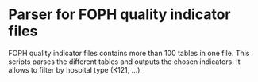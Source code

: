 # Parser for FOPH quality indicator files

FOPH quality indicator files contains more than 100 tables in one file. This scripts parses the different tables and outputs the chosen indicators. It allows to filter by hospital type (K121, ...).
